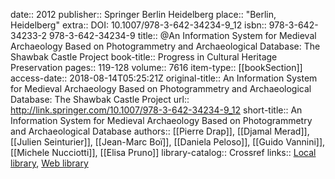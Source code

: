 date:: 2012
publisher:: Springer Berlin Heidelberg
place:: "Berlin, Heidelberg"
extra:: DOI: 10.1007/978-3-642-34234-9_12
isbn:: 978-3-642-34233-2 978-3-642-34234-9
title:: @An Information System for Medieval Archaeology Based on Photogrammetry and Archaeological Database: The Shawbak Castle Project
book-title:: Progress in Cultural Heritage Preservation
pages:: 119-128
volume:: 7616
item-type:: [[bookSection]]
access-date:: 2018-08-14T05:25:21Z
original-title:: An Information System for Medieval Archaeology Based on Photogrammetry and Archaeological Database: The Shawbak Castle Project
url:: http://link.springer.com/10.1007/978-3-642-34234-9_12
short-title:: An Information System for Medieval Archaeology Based on Photogrammetry and Archaeological Database
authors:: [[Pierre Drap]], [[Djamal Merad]], [[Julien Seinturier]], [[Jean-Marc Boï]], [[Daniela Peloso]], [[Guido Vannini]], [[Michele Nucciotti]], [[Elisa Pruno]]
library-catalog:: Crossref
links:: [Local library](zotero://select/groups/2386895/items/GUK2KI6P), [Web library](https://www.zotero.org/groups/2386895/items/GUK2KI6P)
